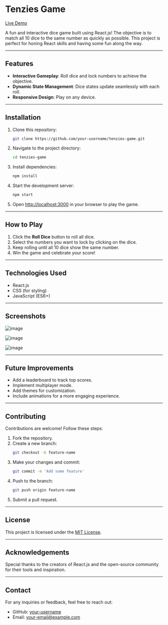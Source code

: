 # Tenzies Game
[Live Demo](https://tenzies-game-aps.vercel.app/)

A fun and interactive dice game built using React.js! The objective is to match all 10 dice to the same number as quickly as possible. This project is perfect for honing React skills and having some fun along the way.

---

## Features

- **Interactive Gameplay**: Roll dice and lock numbers to achieve the objective.
- **Dynamic State Management**: Dice states update seamlessly with each roll.
- **Responsive Design**: Play on any device.

---

## Installation

1. Clone this repository:
   ```bash
   git clone https://github.com/your-username/tenzies-game.git
   ```
2. Navigate to the project directory:
   ```bash
   cd tenzies-game
   ```
3. Install dependencies:
   ```bash
   npm install
   ```
4. Start the development server:
   ```bash
   npm start
   ```
5. Open [http://localhost:3000](http://localhost:3000) in your browser to play the game.

---

## How to Play

1. Click the **Roll Dice** button to roll all dice.
2. Select the numbers you want to lock by clicking on the dice.
3. Keep rolling until all 10 dice show the same number.
4. Win the game and celebrate your score!

---

## Technologies Used

- React.js
- CSS (for styling)
- JavaScript (ES6+)

---

## Screenshots

![image](https://github.com/user-attachments/assets/bada880b-09b6-4da8-8607-64ce2ed69895)

![image](https://github.com/user-attachments/assets/e10a8798-bca9-454f-9e01-fdfa914842de)

![image](https://github.com/user-attachments/assets/fba8b5c0-d988-4f48-a304-5511670ceda8)


---

## Future Improvements

- Add a leaderboard to track top scores.
- Implement multiplayer mode.
- Add themes for customization.
- Include animations for a more engaging experience.

---

## Contributing

Contributions are welcome! Follow these steps:

1. Fork the repository.
2. Create a new branch:
   ```bash
   git checkout -b feature-name
   ```
3. Make your changes and commit:
   ```bash
   git commit -m 'Add some feature'
   ```
4. Push to the branch:
   ```bash
   git push origin feature-name
   ```
5. Submit a pull request.

---

## License

This project is licensed under the [MIT License](LICENSE).

---

## Acknowledgements

Special thanks to the creators of React.js and the open-source community for their tools and inspiration.

---

## Contact

For any inquiries or feedback, feel free to reach out:

- GitHub: [your-username](https://github.com/your-username)
- Email: your-email@example.com

